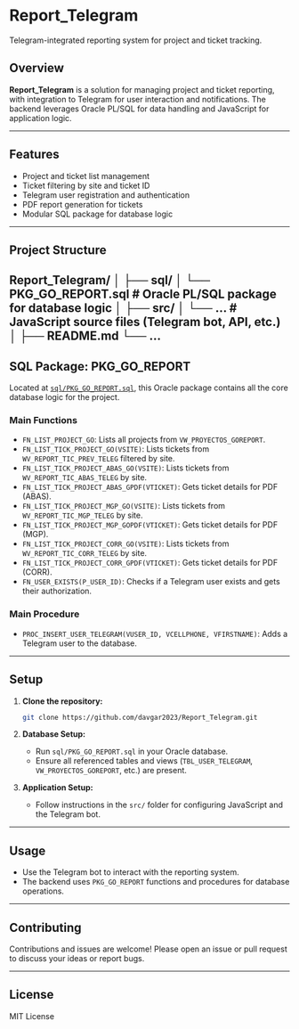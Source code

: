 # Report_Telegram

Telegram-integrated reporting system for project and ticket tracking.

## Overview

**Report_Telegram** is a solution for managing project and ticket reporting, with integration to Telegram for user interaction and notifications. The backend leverages Oracle PL/SQL for data handling and JavaScript for application logic.

---

## Features

- Project and ticket list management
- Ticket filtering by site and ticket ID
- Telegram user registration and authentication
- PDF report generation for tickets
- Modular SQL package for database logic

---

## Project Structure
Report_Telegram/
│
├── sql/
│   └── PKG_GO_REPORT.sql        # Oracle PL/SQL package for database logic
│
├── src/
│   └── ...                      # JavaScript source files (Telegram bot, API, etc.)
│
├── README.md
└── ...
---

## SQL Package: PKG_GO_REPORT

Located at [`sql/PKG_GO_REPORT.sql`](sql/PKG_GO_REPORT.sql), this Oracle package contains all the core database logic for the project.

### Main Functions

- `FN_LIST_PROJECT_GO`: Lists all projects from `VW_PROYECTOS_GOREPORT`.
- `FN_LIST_TICK_PROJECT_GO(VSITE)`: Lists tickets from `WV_REPORT_TIC_PREV_TELEG` filtered by site.
- `FN_LIST_TICK_PROJECT_ABAS_GO(VSITE)`: Lists tickets from `WV_REPORT_TIC_ABAS_TELEG` by site.
- `FN_LIST_TICK_PROJECT_ABAS_GPDF(VTICKET)`: Gets ticket details for PDF (ABAS).
- `FN_LIST_TICK_PROJECT_MGP_GO(VSITE)`: Lists tickets from `WV_REPORT_TIC_MGP_TELEG` by site.
- `FN_LIST_TICK_PROJECT_MGP_GOPDF(VTICKET)`: Gets ticket details for PDF (MGP).
- `FN_LIST_TICK_PROJECT_CORR_GO(VSITE)`: Lists tickets from `WV_REPORT_TIC_CORR_TELEG` by site.
- `FN_LIST_TICK_PROJECT_CORR_GPDF(VTICKET)`: Gets ticket details for PDF (CORR).
- `FN_USER_EXISTS(P_USER_ID)`: Checks if a Telegram user exists and gets their authorization.

### Main Procedure

- `PROC_INSERT_USER_TELEGRAM(VUSER_ID, VCELLPHONE, VFIRSTNAME)`: Adds a Telegram user to the database.

---

## Setup

1. **Clone the repository:**
    ```bash
    git clone https://github.com/davgar2023/Report_Telegram.git
    ```

2. **Database Setup:**
   - Run `sql/PKG_GO_REPORT.sql` in your Oracle database.
   - Ensure all referenced tables and views (`TBL_USER_TELEGRAM`, `VW_PROYECTOS_GOREPORT`, etc.) are present.

3. **Application Setup:**
   - Follow instructions in the `src/` folder for configuring JavaScript and the Telegram bot.

---

## Usage

- Use the Telegram bot to interact with the reporting system.
- The backend uses `PKG_GO_REPORT` functions and procedures for database operations.

---

## Contributing

Contributions and issues are welcome! Please open an issue or pull request to discuss your ideas or report bugs.

---

## License

MIT License
